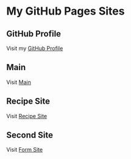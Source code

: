 # My GitHub Pages Sites

## GitHub Profile
Visit my [GitHub Profile](https://github.com/hyari103)

## Main
Visit [Main](https://hyari103.github.io/)

## Recipe Site
Visit [Recipe Site](https://hyari103.github.io/recipem/)

## Second Site
Visit [Form Site](https://hyari103.github.io/second/)







